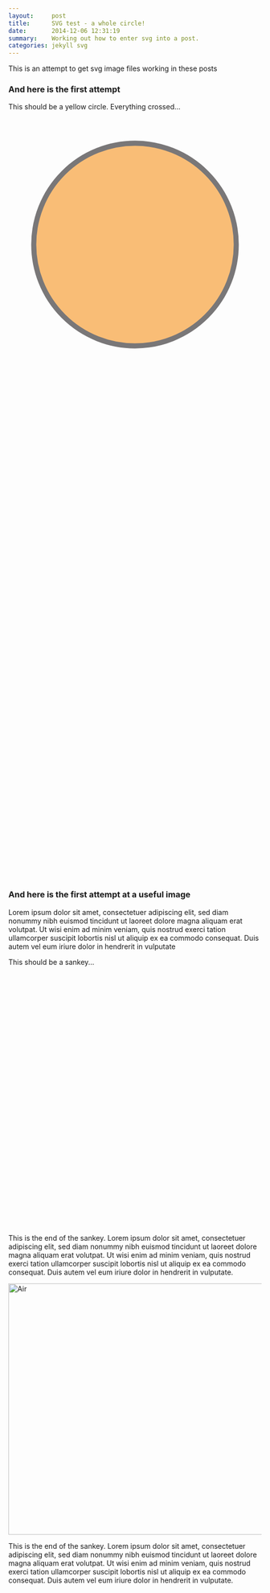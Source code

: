 ```yaml
---
layout:     post
title:      SVG test - a whole circle!
date:       2014-12-06 12:31:19
summary:    Working out how to enter svg into a post.
categories: jekyll svg
---
```


<head>
  <style>
.svg-container { 
  display: inline-block;
  position: relative;
  width: 100%;
  padding-bottom: 100%; 
  vertical-align: middle; 
  overflow: hidden; 
}

.svg-content { 
  display: inline-block;
  position: absolute;
  top: 0;
  left: 0;
}
  </style>
</head>


This is an attempt to get svg image files working in these posts

### And here is the first attempt

This should be a yellow circle. Everything crossed...

<div class="svg-container">
  <svg version="1.1" viewBox="0 0 500 500" preserveAspectRatio="xMinYMin meet" class="svg-content">
    <circle fill="#F7941E" stroke="#231F20" stroke-width="10" stroke-miterlimit="10" cx="250" cy="250" r="200" opacity="0.6" />
  </svg>
</div>

<div class="svg-container">
  <object type="image/svg+xml" data="{{ site.baseurl }}/images/circle.svg" width="100%" height="100%" class="svg-content">
  </object>
</div>

### And here is the first attempt at a useful image

Lorem ipsum dolor sit amet, consectetuer adipiscing elit, sed diam nonummy nibh euismod tincidunt ut laoreet dolore magna aliquam erat volutpat. Ut wisi enim ad minim veniam, quis nostrud exerci tation ullamcorper suscipit lobortis nisl ut aliquip ex ea commodo consequat. Duis autem vel eum iriure dolor in hendrerit in vulputate

This should be a sankey...

<div class="svg-container">
  <object type="image/svg+xml" data="{{ site.baseurl }}/images/Airport_Sankey1.svg" width="100%" height="100%" class="svg-content">
  </object>
</div>

This is the end of the sankey. Lorem ipsum dolor sit amet, consectetuer adipiscing elit, sed diam nonummy nibh euismod tincidunt ut laoreet dolore magna aliquam erat volutpat. Ut wisi enim ad minim veniam, quis nostrud exerci tation ullamcorper suscipit lobortis nisl ut aliquip ex ea commodo consequat. Duis autem vel eum iriure dolor in hendrerit in vulputate.

<img src="{{ site.baseurl }}/images/Airport_Sankey1.svg" alt="Air" style="width: 847px; height: 500px;">

This is the end of the sankey. Lorem ipsum dolor sit amet, consectetuer adipiscing elit, sed diam nonummy nibh euismod tincidunt ut laoreet dolore magna aliquam erat volutpat. Ut wisi enim ad minim veniam, quis nostrud exerci tation ullamcorper suscipit lobortis nisl ut aliquip ex ea commodo consequat. Duis autem vel eum iriure dolor in hendrerit in vulputate.